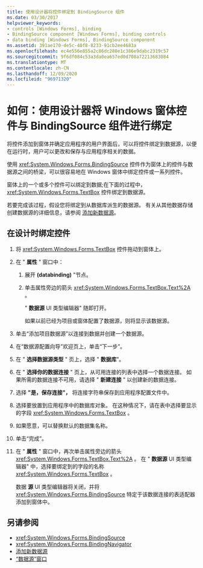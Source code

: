 ```yaml
---
title: 使用设计器将控件绑定到 BindingSource 组件
ms.date: 03/30/2017
helpviewer_keywords:
- controls [Windows Forms], binding
- BindingSource component [Windows Forms], binding controls
- data binding [Windows Forms], BindingSource component
ms.assetid: 391ae170-de5c-40f8-8233-91cb2ee4683a
ms.openlocfilehash: ec4e556e855a2c86dc280e1c386e9dabc2319c57
ms.sourcegitcommit: 9f6df084c53a3da0ea657ed0d708a72213683084
ms.translationtype: MT
ms.contentlocale: zh-CN
ms.lasthandoff: 12/09/2020
ms.locfileid: "96971320"
---
```

# <a name="how-to-bind-windows-forms-controls-with-the-bindingsource-component-using-the-designer"></a>如何：使用设计器将 Windows 窗体控件与 BindingSource 组件进行绑定

将控件添加到窗体并确定应用程序的用户界面后，可以将控件绑定到数据源，以便在运行时，用户可以更改和保存与应用程序相关的数据。

 使用 <xref:System.Windows.Forms.BindingSource> 控件作为窗体上的控件与数据源之间的桥梁，可以很容易地在 Windows 窗体中绑定控件或一系列控件。

 窗体上的一个或多个控件可以绑定到数据;在下面的过程中， <xref:System.Windows.Forms.TextBox> 控件绑定到数据源。

 若要完成该过程，假设您将绑定到从数据库派生的数据源。 有关从其他数据存储创建数据源的详细信息，请参阅 [添加新数据源](/visualstudio/data-tools/add-new-data-sources)。

## <a name="to-bind-a-control-at-design-time"></a>在设计时绑定控件

1. 将 <xref:System.Windows.Forms.TextBox> 控件拖动到窗体上。

2. 在 " **属性** " 窗口中：

    1. 展开 **(databinding)** "节点。

    2. 单击属性旁边的箭头 <xref:System.Windows.Forms.TextBox.Text%2A> 。

         " **数据源** UI 类型编辑器" 随即打开。

         如果以前已经为项目或窗体配置了数据源，则将显示该数据源。

3. 单击“添加项目数据源”以连接到数据并创建一个数据源。

4. 在“数据源配置向导”欢迎页上，单击“下一步”。

5. 在 " **选择数据源类型** " 页上，选择 " **数据库**"。

6. 在 " **选择你的数据连接** " 页上，从可用连接的列表中选择一个数据连接。 如果所需的数据连接不可用，请选择 " **新建连接** " 以创建新的数据连接。

7. 选择 **"是，保存连接"，** 将连接字符串保存到应用程序配置文件中。

8. 选择要放置到应用程序中的数据库对象。 在这种情况下，请在表中选择要显示的字段 <xref:System.Windows.Forms.TextBox> 。

9. 如果愿意，可以替换默认的数据集名称。

10. 单击“完成”。

11. 在 " **属性** " 窗口中，再次单击属性旁边的箭头 <xref:System.Windows.Forms.TextBox.Text%2A> 。 在 " **数据源** UI 类型编辑器" 中，选择要绑定到的字段的名称 <xref:System.Windows.Forms.TextBox> 。

     数据 **源** UI 类型编辑器将关闭，并将 <xref:System.Windows.Forms.BindingSource> 特定于该数据连接的表适配器添加到窗体中。

## <a name="see-also"></a>另请参阅

- <xref:System.Windows.Forms.BindingSource>
- <xref:System.Windows.Forms.BindingNavigator>
- [添加新数据源](/visualstudio/data-tools/add-new-data-sources)
- [“数据源”窗口](/previous-versions/visualstudio/visual-studio-2013/6ckyxa83(v=vs.120))
